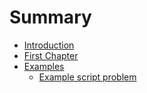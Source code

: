 # Summary

* [Introduction](README.md)
* [First Chapter](chapter1.md)
* [Examples](examples/README.md)
  * [Example script problem](examples/script_problem.md)
